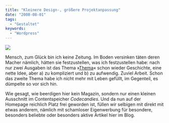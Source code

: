 ```yaml
---
title: "Kleinere Design-, größere Projektanpassung"
date: "2008-08-01"
tags:
  - "Gestaltet"
keywords:
  - "Wordpress"
---
```


![](/img/codecandies/ZZ1ED3CE18.jpg)

Mensch, zum Glück bin ich keine Zeitung. Im Boden versinken täten deren Macher nämlich, hätten sie festzustellen, was ich festzustellen habe: nach nur zwei Ausgaben ist das Thema »[Thema](/codecandies/ressort/themen/)« schon wieder Geschichte, eine nette Idee, aber a) zu kompliziert und b) zu aufwendig. Zuviel Arbeit. Schon das zweite Thema habe ich nicht mehr mit Leben gefüllt, im Gegenteil, es dümpelte so vor sich hin.

Wie gesagt, wie beerdigen hier kein Magazin, sondern nur einen kleinen Ausschnitt im Contentspeicher _Codecandies_. Und da nun auf der Homepage reichlich Platz frei geworden ist, füllen wir selbigen mit direkt mit etwas anderem, nämlich mit schamloser Eigenwerbung für besondere, besonders beliebte oder besonders aktive Artikel hier im Blog.
